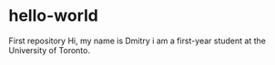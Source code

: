 # hello-world
First repository
Hi, my name is Dmitry i am a first-year student at the University of Toronto.
